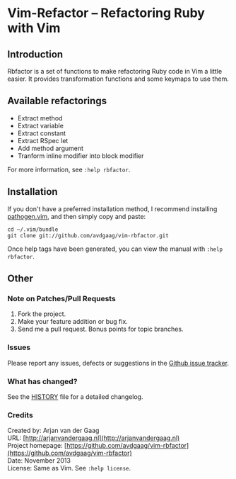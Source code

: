 # Vim-Refactor – Refactoring Ruby with Vim

## Introduction

Rbfactor is a set of functions to make refactoring Ruby code in Vim a little
easier. It provides transformation functions and some keymaps to use them.

## Available refactorings

* Extract method
* Extract variable
* Extract constant
* Extract RSpec let
* Add method argument
* Tranform inline modifier into block modifier

For more information, see `:help rbfactor`.

## Installation

If you don't have a preferred installation method, I recommend
installing [pathogen.vim](https://github.com/tpope/vim-pathogen), and
then simply copy and paste:

    cd ~/.vim/bundle
    git clone git://github.com/avdgaag/vim-rbfactor.git

Once help tags have been generated, you can view the manual with
`:help rbfactor`.

## Other

### Note on Patches/Pull Requests

1. Fork the project.
2. Make your feature addition or bug fix.
3. Send me a pull request. Bonus points for topic branches.

### Issues

Please report any issues, defects or suggestions in the [Github issue tracker](https://github.com/avdgaag/vim-rbfactor/issues).

### What has changed?

See the [HISTORY](https://github.com/avdgaag/vim-rbfactor/blob/master/HISTORY.md) file for a detailed changelog.

### Credits

Created by: Arjan van der Gaag  
URL: [http://arjanvandergaag.nl](http://arjanvandergaag.nl)  
Project homepage: [https://github.com/avdgaag/vim-rbfactor](https://github.com/avdgaag/vim-rbfactor)  
Date: November 2013  
License: Same as Vim. See `:help license`.
